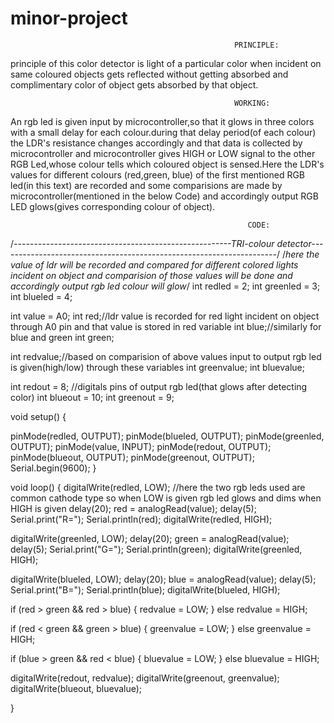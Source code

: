 # minor-project
                                                      PRINCIPLE:
principle of this color detector is light of a particular color when incident on same coloured objects gets reflected without getting absorbed and complimentary color of object gets absorbed by that object.
                                                      
                                                      WORKING:
An rgb led is given input by microcontroller,so that it glows in three colors with a small delay for each colour.during that delay period(of each colour) the LDR's resistance changes accordingly and that data is collected by microcontroller and microcontroller gives HIGH or LOW signal to the other RGB Led,whose colour tells which coloured object is sensed.Here the LDR's values for different colours (red,green, blue) of the first mentioned RGB led(in this text) are recorded and some comparisions are made by microcontroller(mentioned in the below Code) and accordingly output RGB LED glows(gives corresponding colour of object).   
                                                         
                                                         CODE:
/*------------------------------------------------------TRI-colour detector---------------------------------------------------------------------*/
/*here the value of ldr will be recorded and compared for different colored lights incident on object and comparision of those values will be done
  and accordingly output rgb led colour will glow*/
int redled = 2;
int greenled = 3;
int blueled = 4;

int value = A0;
int red;//ldr value is recorded for red light incident on object through A0 pin and that value is stored in red variable
int blue;//similarly for blue and green
int green;

int redvalue;//based on comparision of above values input to output rgb led is given(high/low) through these variables
int greenvalue;
int bluevalue;

int redout = 8; //digitals pins of output rgb led(that glows after detecting color)
int blueout = 10;
int greenout = 9;

void setup() {

  pinMode(redled, OUTPUT);
  pinMode(blueled, OUTPUT);
  pinMode(greenled, OUTPUT);
  pinMode(value, INPUT);
  pinMode(redout, OUTPUT);
  pinMode(blueout, OUTPUT);
  pinMode(greenout, OUTPUT);
  Serial.begin(9600);
}

void loop() {
  digitalWrite(redled, LOW);
  //here the two rgb leds used are common cathode type so when LOW is given rgb led glows and dims when HIGH is given
  delay(20);
  red = analogRead(value);
  delay(5);
  Serial.print("R=");
  Serial.println(red);
  digitalWrite(redled, HIGH);

  digitalWrite(greenled, LOW);
  delay(20);
  green = analogRead(value);
  delay(5);
  Serial.print("G=");
  Serial.println(green);
  digitalWrite(greenled, HIGH);

  digitalWrite(blueled, LOW);
  delay(20);
  blue = analogRead(value);
  delay(5);
  Serial.print("B=");
  Serial.println(blue);
  digitalWrite(blueled, HIGH);

  if (red > green && red > blue)
  { redvalue = LOW;
  }
  else
    redvalue = HIGH;

  if (red < green && green > blue)
  { greenvalue = LOW;
  }
  else
    greenvalue = HIGH;

  if (blue > green && red < blue)
  { bluevalue = LOW;
  }
  else
    bluevalue = HIGH;

  digitalWrite(redout, redvalue);
  digitalWrite(greenout, greenvalue);
  digitalWrite(blueout, bluevalue);

}
